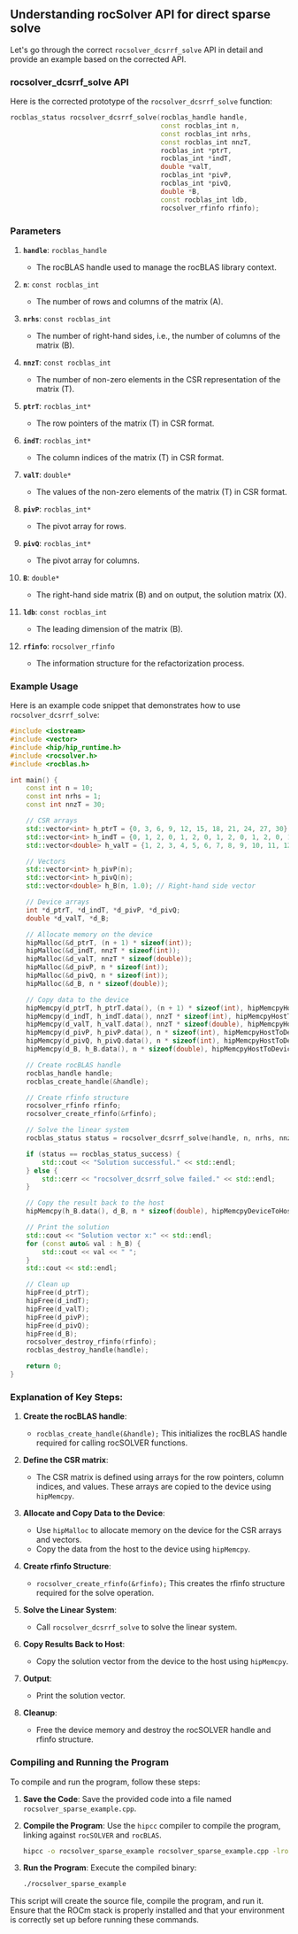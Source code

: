 ## Understanding rocSolver API for direct sparse solve

Let's go through the correct `rocsolver_dcsrrf_solve` API in detail and provide an example based on the corrected API.

### rocsolver_dcsrrf_solve API

Here is the corrected prototype of the `rocsolver_dcsrrf_solve` function:

```cpp
rocblas_status rocsolver_dcsrrf_solve(rocblas_handle handle,
                                      const rocblas_int n,
                                      const rocblas_int nrhs,
                                      const rocblas_int nnzT,
                                      rocblas_int *ptrT,
                                      rocblas_int *indT,
                                      double *valT,
                                      rocblas_int *pivP,
                                      rocblas_int *pivQ,
                                      double *B,
                                      const rocblas_int ldb,
                                      rocsolver_rfinfo rfinfo);
```

### Parameters

1. **`handle`**: `rocblas_handle`
   - The rocBLAS handle used to manage the rocBLAS library context.

2. **`n`**: `const rocblas_int`
   - The number of rows and columns of the matrix \(A\).

3. **`nrhs`**: `const rocblas_int`
   - The number of right-hand sides, i.e., the number of columns of the matrix \(B\).

4. **`nnzT`**: `const rocblas_int`
   - The number of non-zero elements in the CSR representation of the matrix \(T\).

5. **`ptrT`**: `rocblas_int*`
   - The row pointers of the matrix \(T\) in CSR format.

6. **`indT`**: `rocblas_int*`
   - The column indices of the matrix \(T\) in CSR format.

7. **`valT`**: `double*`
   - The values of the non-zero elements of the matrix \(T\) in CSR format.

8. **`pivP`**: `rocblas_int*`
   - The pivot array for rows.

9. **`pivQ`**: `rocblas_int*`
   - The pivot array for columns.

10. **`B`**: `double*`
    - The right-hand side matrix \(B\) and on output, the solution matrix \(X\).

11. **`ldb`**: `const rocblas_int`
    - The leading dimension of the matrix \(B\).

12. **`rfinfo`**: `rocsolver_rfinfo`
    - The information structure for the refactorization process.

### Example Usage

Here is an example code snippet that demonstrates how to use `rocsolver_dcsrrf_solve`:

```cpp
#include <iostream>
#include <vector>
#include <hip/hip_runtime.h>
#include <rocsolver.h>
#include <rocblas.h>

int main() {
    const int n = 10;
    const int nrhs = 1;
    const int nnzT = 30;

    // CSR arrays
    std::vector<int> h_ptrT = {0, 3, 6, 9, 12, 15, 18, 21, 24, 27, 30};
    std::vector<int> h_indT = {0, 1, 2, 0, 1, 2, 0, 1, 2, 0, 1, 2, 0, 1, 2, 0, 1, 2, 0, 1, 2, 0, 1, 2, 0, 1, 2, 0, 1, 2};
    std::vector<double> h_valT = {1, 2, 3, 4, 5, 6, 7, 8, 9, 10, 11, 12, 13, 14, 15, 16, 17, 18, 19, 20, 21, 22, 23, 24, 25, 26, 27, 28, 29, 30};

    // Vectors
    std::vector<int> h_pivP(n);
    std::vector<int> h_pivQ(n);
    std::vector<double> h_B(n, 1.0); // Right-hand side vector

    // Device arrays
    int *d_ptrT, *d_indT, *d_pivP, *d_pivQ;
    double *d_valT, *d_B;

    // Allocate memory on the device
    hipMalloc(&d_ptrT, (n + 1) * sizeof(int));
    hipMalloc(&d_indT, nnzT * sizeof(int));
    hipMalloc(&d_valT, nnzT * sizeof(double));
    hipMalloc(&d_pivP, n * sizeof(int));
    hipMalloc(&d_pivQ, n * sizeof(int));
    hipMalloc(&d_B, n * sizeof(double));

    // Copy data to the device
    hipMemcpy(d_ptrT, h_ptrT.data(), (n + 1) * sizeof(int), hipMemcpyHostToDevice);
    hipMemcpy(d_indT, h_indT.data(), nnzT * sizeof(int), hipMemcpyHostToDevice);
    hipMemcpy(d_valT, h_valT.data(), nnzT * sizeof(double), hipMemcpyHostToDevice);
    hipMemcpy(d_pivP, h_pivP.data(), n * sizeof(int), hipMemcpyHostToDevice);
    hipMemcpy(d_pivQ, h_pivQ.data(), n * sizeof(int), hipMemcpyHostToDevice);
    hipMemcpy(d_B, h_B.data(), n * sizeof(double), hipMemcpyHostToDevice);

    // Create rocBLAS handle
    rocblas_handle handle;
    rocblas_create_handle(&handle);

    // Create rfinfo structure
    rocsolver_rfinfo rfinfo;
    rocsolver_create_rfinfo(&rfinfo);

    // Solve the linear system
    rocblas_status status = rocsolver_dcsrrf_solve(handle, n, nrhs, nnzT, d_ptrT, d_indT, d_valT, d_pivP, d_pivQ, d_B, n, rfinfo);

    if (status == rocblas_status_success) {
        std::cout << "Solution successful." << std::endl;
    } else {
        std::cerr << "rocsolver_dcsrrf_solve failed." << std::endl;
    }

    // Copy the result back to the host
    hipMemcpy(h_B.data(), d_B, n * sizeof(double), hipMemcpyDeviceToHost);

    // Print the solution
    std::cout << "Solution vector x:" << std::endl;
    for (const auto& val : h_B) {
        std::cout << val << " ";
    }
    std::cout << std::endl;

    // Clean up
    hipFree(d_ptrT);
    hipFree(d_indT);
    hipFree(d_valT);
    hipFree(d_pivP);
    hipFree(d_pivQ);
    hipFree(d_B);
    rocsolver_destroy_rfinfo(rfinfo);
    rocblas_destroy_handle(handle);

    return 0;
}
```

### Explanation of Key Steps:

1. **Create the rocBLAS handle**:
   - `rocblas_create_handle(&handle);`
   This initializes the rocBLAS handle required for calling rocSOLVER functions.

2. **Define the CSR matrix**:
   - The CSR matrix is defined using arrays for the row pointers, column indices, and values. These arrays are copied to the device using `hipMemcpy`.

3. **Allocate and Copy Data to the Device**:
   - Use `hipMalloc` to allocate memory on the device for the CSR arrays and vectors.
   - Copy the data from the host to the device using `hipMemcpy`.

4. **Create rfinfo Structure**:
   - `rocsolver_create_rfinfo(&rfinfo);`
   This creates the rfinfo structure required for the solve operation.

5. **Solve the Linear System**:
   - Call `rocsolver_dcsrrf_solve` to solve the linear system.

6. **Copy Results Back to Host**:
   - Copy the solution vector from the device to the host using `hipMemcpy`.

7. **Output**:
   - Print the solution vector.

8. **Cleanup**:
   - Free the device memory and destroy the rocSOLVER handle and rfinfo structure.

### Compiling and Running the Program

To compile and run the program, follow these steps:

1. **Save the Code**:
   Save the provided code into a file named `rocsolver_sparse_example.cpp`.

2. **Compile the Program**:
   Use the `hipcc` compiler to compile the program, linking against `rocSOLVER` and `rocBLAS`.

   ```sh
   hipcc -o rocsolver_sparse_example rocsolver_sparse_example.cpp -lrocsolver -lrocblas
   ```

3. **Run the Program**:
   Execute the compiled binary:

   ```sh
   ./rocsolver_sparse_example
   ```

This script will create the source file, compile the program, and run it. Ensure that the ROCm stack is properly installed and that your environment is correctly set up before running these commands.